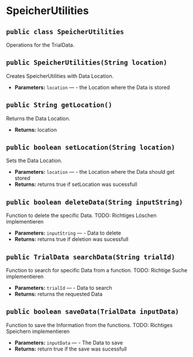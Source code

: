 # SpeicherUtilities


## `public class SpeicherUtilities`

Operations for the TrialData.

## `public SpeicherUtilities(String location)`

Creates SpeicherUtilities with Data Location.

 * **Parameters:** `location` — - the Location where the Data is stored

## `public String getLocation()`

Returns the Data Location.

 * **Returns:** location

## `public boolean setLocation(String location)`

Sets the Data Location.

 * **Parameters:** `location` — - the Location where the Data should get stored
 * **Returns:** returns true if setLocation was sucessfull

## `public boolean deleteData(String inputString)`

Function to delete the specific Data. TODO: Richtiges Löschen implementieren

 * **Parameters:** `inputString` — - Data to delete
 * **Returns:** returns true if deletion was sucessfull

## `public TrialData searchData(String trialId)`

Function to search for specific Data from a function. TODO: Richtige Suche implementieren

 * **Parameters:** `trialId` — - Data to search
 * **Returns:** returns the requested Data

## `public boolean saveData(TrialData inputData)`

Function to save the Information from the functions. TODO: Richtiges Speichern implementieren

 * **Parameters:** `inputData` — - The Data to save
 * **Returns:** return true if the save was sucessfull
